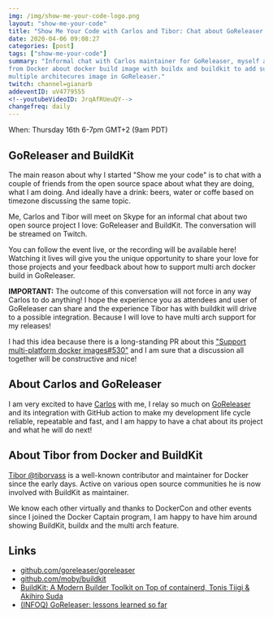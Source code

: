 ```yaml
---
img: /img/show-me-your-code-logo.png
layout: "show-me-your-code"
title: "Show Me Your Code with Carlos and Tibor: Chat about GoReleaser and multiarch support"
date: 2020-04-06 09:08:27
categories: [post]
tags: ["show-me-your-code"]
summary: "Informal chat with Carlos maintainer for GoReleaser, myself and Tibor
from Docker about docker build image with buildx and buildkit to add support for
multiple architecures image in GoReleaser."
twitch: channel=gianarb
addeventID: uV4779555
<!--youtubeVideoID: JrqAfRUeuQY-->
changefreq: daily
---
```


When: Thursday 16th 6-7pm GMT+2 (9am PDT)

## GoReleaser and BuildKit

The main reason about why I started "Show me your code" is to chat with a couple
of friends from the open source space about what they are doing, what I am doing.
And ideally have a drink: beers, water or coffe based on timezone discussing the same topic.

Me, Carlos and Tibor will meet on Skype for an informal chat about two open
source project I love: GoReleaser and BuildKit. The conversation will be
streamed on Twitch.

You can follow the event live, or the recording will be available here! Watching
it lives will give you the unique opportunity to share your love for those
projects and your feedback about how to support multi arch docker build in
GoReleaser.

**IMPORTANT:** The outcome of this conversation will not force in any way Carlos
to do anything! I hope the experience you as attendees and user of GoReleaser
can share and the experience Tibor has with buildkit will drive to a possible
integration. Because I will love to have multi arch support for my releases!

I had this idea because there is a long-standing PR about this
["Support multi-platform docker
images#530"](https://github.com/goreleaser/goreleaser/issues/530) and I am sure
that a discussion all together will be constructive and nice!

## About Carlos and GoReleaser

I am very excited to have [Carlos](https://twitter.com/caarlos0) with me, I
relay so much on [GoReleaser](https://goreleaser.com/) and its integration with
GitHub action to make my development life cycle reliable, repeatable and fast,
and I am happy to have a chat about its project and what he will do next!

## About Tibor from Docker and BuildKit

[Tibor @tiborvass](https://twitter.com/tiborvass) is a well-known contributor
and maintainer for Docker since the early days. Active on various open source
communities he is now involved with BuildKit as maintainer.

We know each other virtually and thanks to DockerCon and other events since I
joined the Docker Captain program, I am happy to have him around showing
BuildKit, buildx and the multi arch feature.

## Links

* [github.com/goreleaser/goreleaser](https://github.com/goreleaser/goreleaser)
* [github.com/moby/buildkit](https://github.com/moby/buildkit)
* [BuildKit: A Modern Builder Toolkit on Top of containerd, Tonis Tiigi & Akihiro Suda](https://www.youtube.com/watch?v=5KgaisTEzC8)
* [(INFOQ) GoReleaser: lessons learned so far](https://www.infoq.com/br/presentations/goreleaser-lessons-learned-so-far/)
